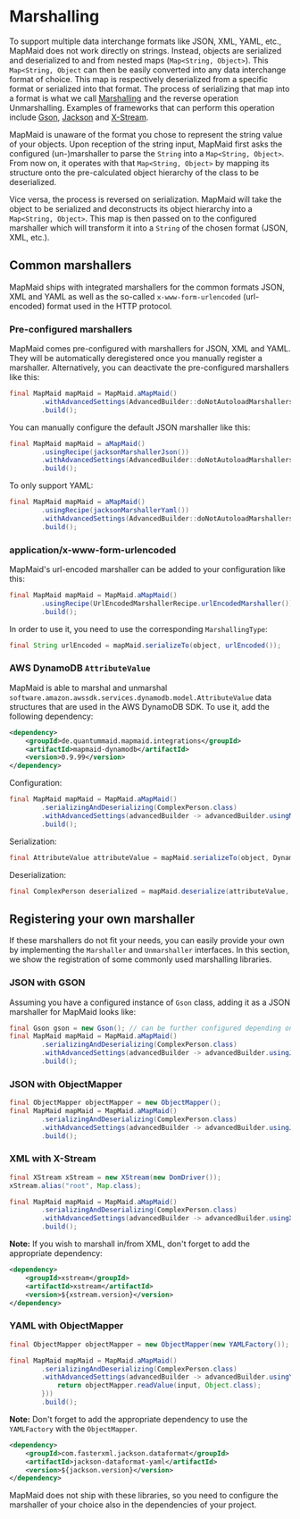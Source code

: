# Marshalling

To support multiple data interchange formats like JSON, XML, YAML, etc., MapMaid does not work directly on strings.
Instead, objects are serialized and deserialized to and from nested maps (`Map<String, Object>`).
This `Map<String, Object` can then be easily converted into any data interchange format of choice. 
This map is respectively deserialized from a specific format or serialized into that format.
The process of serializing that map into a format is what we call [Marshalling](https://en.wikipedia.org/wiki/Marshalling_(computer_science)) and the reverse operation Unmarshalling.
Examples of frameworks that can perform this operation include [Gson](https://github.com/google/gson), [Jackson](https://github.com/FasterXML/jackson)
and [X-Stream](https://x-stream.github.io/).

MapMaid is unaware of the format you chose to represent the string value of your objects.
Upon reception of the string input, MapMaid first asks the configured (un-)marshaller to parse the `String`
into a `Map<String, Object>`.
From now on, it operates with that `Map<String, Object>` by mapping its structure onto the pre-calculated
object hierarchy of the class to be deserialized.

Vice versa, the process is reversed on serialization.
MapMaid will take the object to be serialized and deconstructs its object hierarchy into
a `Map<String, Object>`.
This map is then passed on to the configured marshaller which will transform it into a `String`
of the chosen format (JSON, XML, etc.).

## Common marshallers
MapMaid ships with integrated marshallers for the common formats JSON, XML and YAML as well as
the so-called `x-www-form-urlencoded` (url-encoded) format used in the HTTP protocol.

### Pre-configured marshallers
MapMaid comes pre-configured with marshallers for JSON, XML and YAML.
They will be automatically deregistered once you manually register a marshaller.
Alternatively, you can deactivate the pre-configured marshallers like this:
<!---[CodeSnippet](deactivateDefaultMarshallers)-->
```java
final MapMaid mapMaid = MapMaid.aMapMaid()
        .withAdvancedSettings(AdvancedBuilder::doNotAutoloadMarshallers)
        .build();
```

You can manually configure the default JSON marshaller like this: 
<!---[CodeSnippet](json)-->
```java
final MapMaid mapMaid = aMapMaid()
        .usingRecipe(jacksonMarshallerJson())
        .withAdvancedSettings(AdvancedBuilder::doNotAutoloadMarshallers)
        .build();
```

To only support YAML:
<!---[CodeSnippet](yaml)-->
```java
final MapMaid mapMaid = aMapMaid()
        .usingRecipe(jacksonMarshallerYaml())
        .withAdvancedSettings(AdvancedBuilder::doNotAutoloadMarshallers)
        .build();
```


### application/x-www-form-urlencoded
MapMaid's url-encoded marshaller can be added to your configuration like this:
<!---[CodeSnippet](urlencoded)-->
```java
final MapMaid mapMaid = MapMaid.aMapMaid()
        .usingRecipe(UrlEncodedMarshallerRecipe.urlEncodedMarshaller())
        .build();
```

In order to use it, you need to use the corresponding `MarshallingType`:
<!---[CodeSnippet](urlencodedusage)-->
```java
final String urlEncoded = mapMaid.serializeTo(object, urlEncoded());
```

### AWS DynamoDB `AttributeValue`
MapMaid is able to marshal and unmarshal `software.amazon.awssdk.services.dynamodb.model.AttributeValue`
data structures that are used in the AWS DynamoDB SDK. To use it, add the following dependency:

<!---[CodeSnippet](dynamodbdependency)-->
```xml
<dependency>
    <groupId>de.quantummaid.mapmaid.integrations</groupId>
    <artifactId>mapmaid-dynamodb</artifactId>
    <version>0.9.99</version>
</dependency>
```

Configuration:
<!---[CodeSnippet](attributeValue)-->
```java
final MapMaid mapMaid = MapMaid.aMapMaid()
        .serializingAndDeserializing(ComplexPerson.class)
        .withAdvancedSettings(advancedBuilder -> advancedBuilder.usingMarshaller(DynamoDbMarshallerAndUnmarshaller.dynamoDbMarshallerAndUnmarshaller()))
        .build();
```
Serialization:
<!---[CodeSnippet](attributeValueSerialization)-->
```java
final AttributeValue attributeValue = mapMaid.serializeTo(object, DynamoDbMarshallerAndUnmarshaller.DYNAMODB_ATTRIBUTEVALUE);
```

Deserialization:
<!---[CodeSnippet](attributeValueDeserialization)-->
```java
final ComplexPerson deserialized = mapMaid.deserialize(attributeValue, ComplexPerson.class, DynamoDbMarshallerAndUnmarshaller.DYNAMODB_ATTRIBUTEVALUE);
```

## Registering your own marshaller
If these marshallers do not fit your needs, you can easily provide your own by implementing the
`Marshaller` and `Unmarshaller` interfaces.
In this section, we show the registration of some commonly used marshalling libraries.

### JSON with GSON

Assuming you have a configured instance of `Gson` class, adding it as a JSON marshaller for MapMaid looks like:
<!---[CodeSnippet](jsonWithGson)-->
```java
final Gson gson = new Gson(); // can be further configured depending on your needs.
final MapMaid mapMaid = MapMaid.aMapMaid()
        .serializingAndDeserializing(ComplexPerson.class)
        .withAdvancedSettings(advancedBuilder -> advancedBuilder.usingJsonMarshaller(gson::toJson, input -> gson.fromJson(input, Object.class)))
        .build();
```

### JSON with ObjectMapper
<!---[CodeSnippet](jsonWithObjectMapper)-->
```java
final ObjectMapper objectMapper = new ObjectMapper();
final MapMaid mapMaid = MapMaid.aMapMaid()
        .serializingAndDeserializing(ComplexPerson.class)
        .withAdvancedSettings(advancedBuilder -> advancedBuilder.usingJsonMarshaller(objectMapper::writeValueAsString, input -> objectMapper.readValue(input, Object.class)))
        .build();
```

### XML with X-Stream
<!---[CodeSnippet](xmlWithXStream)-->
```java
final XStream xStream = new XStream(new DomDriver());
xStream.alias("root", Map.class);

final MapMaid mapMaid = MapMaid.aMapMaid()
        .serializingAndDeserializing(ComplexPerson.class)
        .withAdvancedSettings(advancedBuilder -> advancedBuilder.usingXmlMarshaller(xStream::toXML, xStream::fromXML))
        .build();
```

**Note:** If you wish to marshall in/from XML, don't forget to add the appropriate dependency:

```xml
<dependency>
    <groupId>xstream</groupId>
    <artifactId>xstream</artifactId>
    <version>${xstream.version}</version>
</dependency>
```

### YAML with ObjectMapper

<!---[CodeSnippet](yamlWithObjectMapper)-->
```java
final ObjectMapper objectMapper = new ObjectMapper(new YAMLFactory());

final MapMaid mapMaid = MapMaid.aMapMaid()
        .serializingAndDeserializing(ComplexPerson.class)
        .withAdvancedSettings(advancedBuilder -> advancedBuilder.usingYamlMarshaller(objectMapper::writeValueAsString, input -> {
            return objectMapper.readValue(input, Object.class);
        }))
        .build();
```

**Note:** Don't forget to add the appropriate dependency to use the `YAMLFactory` with the `ObjectMapper`.
```xml
<dependency>
    <groupId>com.fasterxml.jackson.dataformat</groupId>
    <artifactId>jackson-dataformat-yaml</artifactId>
    <version>${jackson.version}</version>
</dependency>
```

MapMaid does not ship with these libraries, so you need to configure the marshaller of your choice also in the dependencies of your project.
